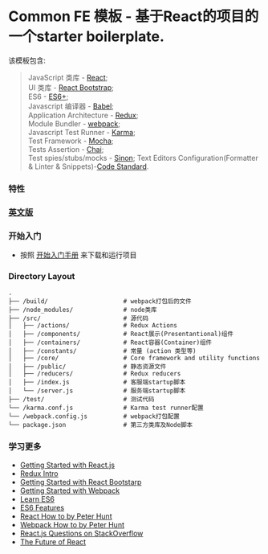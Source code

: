 # Common FE 模板 - 基于React的项目的一个starter boilerplate.


该模板包含:
> JavaScript 类库 - [React](https://facebook.github.io/react/);  
> UI 类库 - [React Bootstrap](https://react-bootstrap.github.io/);  
> ES6 - [ES6+](http://babeljs.io/docs/learn-es2015/);  
> Javascript 编译器 - [Babel](http://babeljs.io/);  
> Application Architecture - [Redux](http://redux.js.org/);  
> Module Bundler - [webpack](http://webpack.github.io/docs/tutorials/getting-started/);  
> Javascript Test Runner - [Karma](https://karma-runner.github.io/0.13/index.html);  
> Test Framework - [Mocha](http://mochajs.org/);  
> Tests Assertion - [Chai](http://chaijs.com/);  
> Test spies/stubs/mocks - [Sinon](http://sinonjs.org/);
> Text Editors Configuration(Formatter & Linter & Snippets)-[Code Standard](./docs/standard.md). 


### 特性
### [英文版](README.md)

### 开始入门

  * 按照 [开始入门手册](./docs/getting-started-zh.md) 来下载和运行项目

### Directory Layout

```
.
├── /build/                     # webpack打包后的文件
├── /node_modules/              # node类库
├── /src/                       # 源代码
│   ├── /actions/               # Redux Actions
│   ├── /components/            # React展示(Presentantional)组件
│   ├── /containers/            # React容器(Container)组件
│   ├── /constants/             # 常量 (action 类型等)
│   ├── /core/                  # Core framework and utility functions
│   ├── /public/                # 静态资源文件
│   ├── /reducers/              # Redux reducers
│   ├── /index.js               # 客服端startup脚本
│   └── /server.js              # 服务端startup脚本
├── /test/                      # 测试代码
└── /karma.conf.js              # Karma test runner配置
└── /webpack.config.js          # webpack打包配置
└── package.json                # 第三方类库及Node脚本
```


### 学习更多

  * [Getting Started with React.js](http://facebook.github.io/react/)
  * [Redux Intro](http://redux.js.org/)
  * [Getting Started with React Bootstarp](https://react-bootstrap.github.io/getting-started.html)
  * [Getting Started with Webpack](https://webpack.github.io/docs/tutorials/getting-started/)
  * [Learn ES6](https://babeljs.io/docs/learn-es6/)
  * [ES6 Features](https://github.com/lukehoban/es6features#readme)
  * [React How to by Peter Hunt](https://github.com/petehunt/react-howto)
  * [Webpack How to by Peter Hunt](https://github.com/petehunt/webpack-howto)
  * [React.js Questions on StackOverflow](http://stackoverflow.com/questions/tagged/reactjs)
  * [The Future of React](https://github.com/reactjs/react-future)